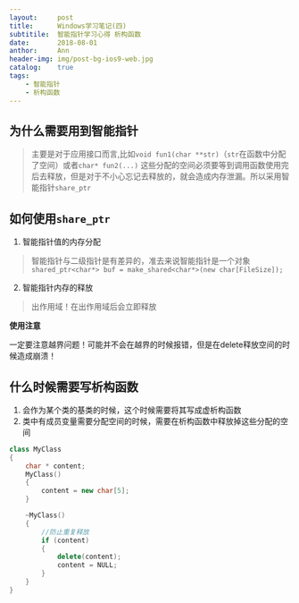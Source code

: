 ```yaml
---
layout:     post
title:      Windows学习笔记(四)
subtitile:  智能指针学习心得 析构函数
date:       2018-08-01
anthor:     Ann
header-img: img/post-bg-ios9-web.jpg
catalog:    true
tags:
    - 智能指针
    - 析构函数
---
```


## 为什么需要用到智能指针
> 主要是对于应用接口而言,比如`void fun1(char **str)`（`str`在函数中分配了空间）或者`char* fun2(...)`
> 这些分配的空间必须要等到调用函数使用完后去释放，但是对于不小心忘记去释放的，就会造成内存泄漏。所以采用智能指针`share_ptr`  

## 如何使用`share_ptr`
1. 智能指针值的内存分配  
> 智能指针与二级指针是有差异的，准去来说智能指针是一个对象
> `shared_ptr<char*> buf = make_shared<char*>(new char[FileSize]);`  

2. 智能指针内存的释放
> 出作用域！在出作用域后会立即释放

**使用注意**  

一定要注意越界问题！可能并不会在越界的时候报错，但是在delete释放空间的时候造成崩溃！


## 什么时候需要写析构函数
1. 会作为某个类的基类的时候，这个时候需要将其写成虚析构函数  
2. 类中有成员变量需要分配空间的时候，需要在析构函数中释放掉这些分配的空间  
```c++
class MyClass
{
    char * content;
    MyClass()
    {
        content = new char[5];
    }

    ~MyClass()
    {
        //防止重复释放  
        if (content)
        {
            delete(content);
            content = NULL;
        }
    }
}
```
